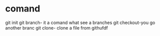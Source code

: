 # comand #
git init
git branch- it a comand what see a branches
git checkout-you go another branc
git clone- clone a file from githufdf